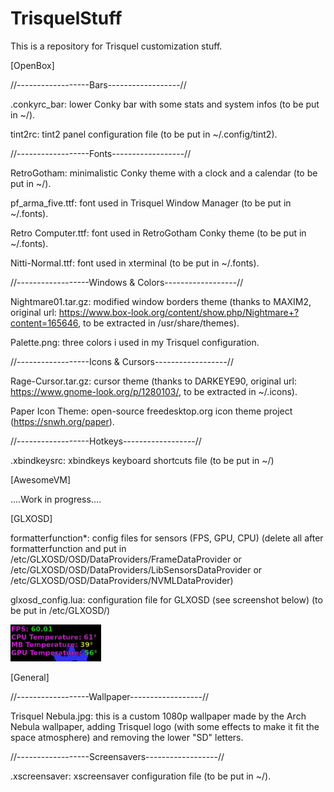 # TrisquelStuff
This is a repository for Trisquel customization stuff.

[OpenBox]

//------------------Bars------------------//

.conkyrc_bar: lower Conky bar with some stats and system infos (to be put in ~/).

tint2rc: tint2 panel configuration file (to be put in ~/.config/tint2).

//------------------Fonts------------------//

RetroGotham: minimalistic Conky theme with a clock and a calendar (to be put in ~/).

pf_arma_five.ttf: font used in Trisquel Window Manager (to be put in ~/.fonts).

Retro Computer.ttf: font used in RetroGotham Conky theme (to be put in ~/.fonts).

Nitti-Normal.ttf: font used in xterminal (to be put in ~/.fonts).

//------------------Windows & Colors------------------//

Nightmare01.tar.gz: modified window borders theme (thanks to MAXIM2, original url: https://www.box-look.org/content/show.php/Nightmare+?content=165646, to be extracted in /usr/share/themes).

Palette.png: three colors i used in my Trisquel configuration.

//------------------Icons & Cursors------------------//

Rage-Cursor.tar.gz: cursor theme (thanks to DARKEYE90, original url: https://www.gnome-look.org/p/1280103/, to be extracted in ~/.icons).

Paper Icon Theme: open-source freedesktop.org icon theme project (https://snwh.org/paper).

//------------------Hotkeys------------------//

.xbindkeysrc: xbindkeys keyboard shortcuts file (to be put in ~/)

[AwesomeVM]

....Work in progress....

[GLXOSD]

formatterfunction*: config files for sensors (FPS, GPU, CPU) (delete all after formatterfunction and put in /etc/GLXOSD/OSD/DataProviders/FrameDataProvider or /etc/GLXOSD/OSD/DataProviders/LibSensorsDataProvider or /etc/GLXOSD/OSD/DataProviders/NVMLDataProvider)

glxosd_config.lua: configuration file for GLXOSD (see screenshot below) (to be put in /etc/GLXOSD/)

![GLXOSD](GLXOSD.png "GLXOSD Minimal Configuration")


[General]

//------------------Wallpaper------------------//

Trisquel Nebula.jpg: this is a custom 1080p wallpaper made by the Arch Nebula wallpaper, adding Trisquel logo (with some effects to make it fit the space atmosphere) and removing the lower "SD" letters.

//------------------Screensavers------------------//

.xscreensaver: xscreensaver configuration file (to be put in ~/).
